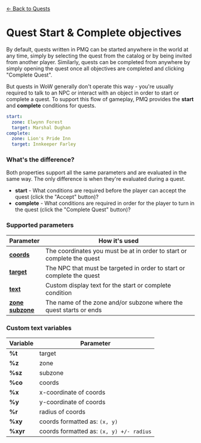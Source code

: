[← Back to Quests](index.md)

# Quest Start & Complete objectives

By default, quests written in PMQ can be started anywhere in the world at any time, simply by selecting the quest from the catalog or by being invited from another player. Similarly, quests can be completed from anywhere by simply opening the quest once all objectives are completed and clicking "Complete Quest".

But quests in WoW generally don't operate this way - you're usually required to talk to an NPC or interact with an object in order to start or complete a quest. To support this flow of gameplay, PMQ provides the **start** and **complete** conditions for quests.

```yaml
start:
  zone: Elwynn Forest
  target: Marshal Dughan
complete:
  zone: Lion's Pride Inn
  target: Innkeeper Farley
```

### What's the difference?

Both properties support all the same parameters and are evaluated in the same way. The only difference is when they're evaluated during a quest.

* **start** - What conditions are required before the player can accept the quest (click the "Accept" button)?
* **complete** - What conditions are required in order for the player to turn in the quest (click the "Complete Quest" button)?

### Supported parameters

|Parameter|How it's used
|-|-
|**[coords](parameters/coords.md)**|The coordinates you must be at in order to start or complete the quest
|**[target](parameters/target.md)**|The NPC that must be targeted in order to start or complete the quest
|**[text](parameters/text.md)**|Custom display text for the start or complete condition
|**[zone<br/>subzone](parameters/zone.md)**|The name of the zone and/or subzone where the quest starts or ends

### Custom text variables

|Variable|Parameter
|-|-
|**%t**|target
|**%z**|zone
|**%sz**|subzone
|**%co**|coords
|**%x**|x-coordinate of coords
|**%y**|y-coordinate of coords
|**%r**|radius of coords
|**%xy**|coords formatted as: `(x, y)`
|**%xyr**|coords formatted as: `(x, y) +/- radius`